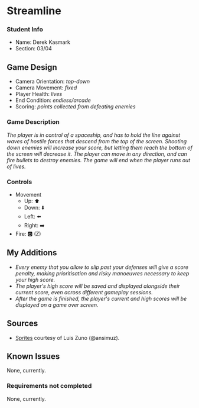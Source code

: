 # Streamline

### Student Info

-   Name: Derek Kasmark
-   Section: 03/04

## Game Design

-   Camera Orientation: _top-down_
-   Camera Movement: _fixed_
-   Player Health: _lives_
-   End Condition: _endless/arcade_
-   Scoring: _points collected from defeating enemies_

### Game Description

_The player is in control of a spaceship, and has to hold the line against waves of hostile forces that descend from the top of the screen. Shooting down enemies will increase your score, but letting them reach the bottom of the screen will decrease it. The player can move in any direction, and can fire bullets to destroy enemies. The game will end when the player runs out of lives._

### Controls

-   Movement
    -   Up: ⬆️
    -   Down: ⬇️
    -   Left: ⬅️
    -   Right: ➡️
-   Fire: 🅾️ (Z)

## My Additions

- _Every enemy that you allow to slip past your defenses will give a score penalty, making prioritisation and risky manoeuvres necessary to keep your high score._
- _The player's high score will be saved and displayed alongside their current score, even across different gameplay sessions._
- _After the game is finished, the player's current and high scores will be displayed on a game over screen._

## Sources

-   [Sprites](https://ansimuz.itch.io/spaceship-shooter-environment) courtesy of Luis Zuno (@ansimuz). 

## Known Issues

None, currently.

### Requirements not completed

None, currently.

